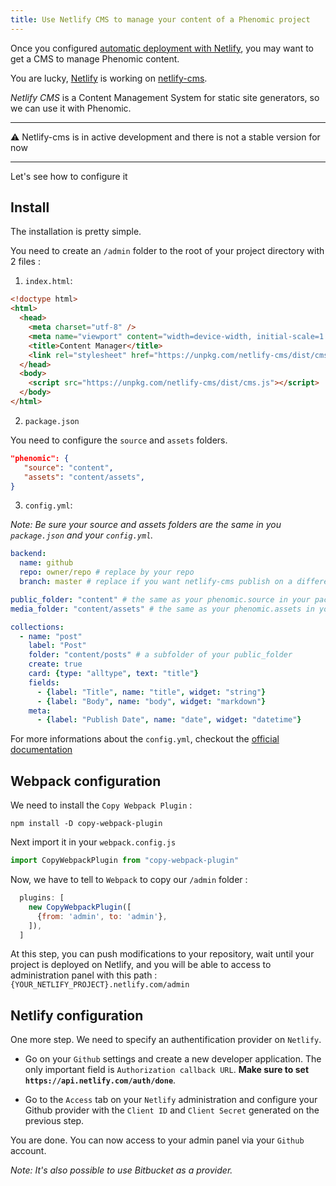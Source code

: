 ```yaml
---
title: Use Netlify CMS to manage your content of a Phenomic project
---
```


Once you configured [automatic deployment with Netlify](../../deploy/netlify/),
you may want to get a CMS to manage Phenomic content.

You are lucky, [Netlify](https://www.netlify.com/) is working on [netlify-cms](https://github.com/netlify/netlify-cms).

_Netlify CMS_ is a Content Management System for static site generators,
so we can use it with Phenomic.

---

⚠️ Netlify-cms is in active development and there is not a stable version for now

---

Let's see how to configure it

## Install

The installation is pretty simple.

You need to create an `/admin` folder to the root of your project directory
with 2 files :

1. `index.html`:

  ```html
  <!doctype html>
  <html>
    <head>
      <meta charset="utf-8" />
      <meta name="viewport" content="width=device-width, initial-scale=1.0" />
      <title>Content Manager</title>
      <link rel="stylesheet" href="https://unpkg.com/netlify-cms/dist/cms.css" />
    </head>
    <body>
      <script src="https://unpkg.com/netlify-cms/dist/cms.js"></script>
    </body>
  </html>
  ```

2. `package.json`

  You need to configure the `source` and `assets` folders.

  ```json
  "phenomic": {
     "source": "content",
     "assets": "content/assets",
  }
  ```

3. `config.yml`:

  _Note: Be sure your source and assets folders are the same in you `package.json` and your `config.yml`._

  ```yml
  backend:
    name: github
    repo: owner/repo # replace by your repo
    branch: master # replace if you want netlify-cms publish on a different branch

  public_folder: "content" # the same as your phenomic.source in your package.json
  media_folder: "content/assets" # the same as your phenomic.assets in your package.json

  collections:
    - name: "post"
      label: "Post"
      folder: "content/posts" # a subfolder of your public_folder
      create: true
      card: {type: "alltype", text: "title"}
      fields:
        - {label: "Title", name: "title", widget: "string"}
        - {label: "Body", name: "body", widget: "markdown"}
      meta:
        - {label: "Publish Date", name: "date", widget: "datetime"}
  ```  

  For more informations about the `config.yml`, checkout the [official documentation](https://github.com/netlify/netlify-cms#installing)

## Webpack configuration

We need to install the `Copy Webpack Plugin` :

```console
npm install -D copy-webpack-plugin
```

Next import it in your `webpack.config.js`

```js
import CopyWebpackPlugin from "copy-webpack-plugin"

```

Now, we have to tell to `Webpack` to copy our `/admin` folder :

```js
  plugins: [
    new CopyWebpackPlugin([
      {from: 'admin', to: 'admin'},
    ]),
  ]
```

At this step, you can push modifications to your repository,
wait until your project is deployed on Netlify,
and you will be able to access to administration panel with this path : `{YOUR_NETLIFY_PROJECT}.netlify.com/admin`

## Netlify configuration

One more step. We need to specify an authentification provider on `Netlify`.

- Go on your `Github` settings and create a new developer application.
The only important field is `Authorization callback URL`.
**Make sure to set `https://api.netlify.com/auth/done`**.

- Go to the `Access` tab on your `Netlify` administration and configure your
Github provider with the `Client ID` and `Client Secret` generated on the
previous step.

You are done. You can now access to your admin panel via your `Github` account.

_Note: It's also possible to use Bitbucket as a provider._
